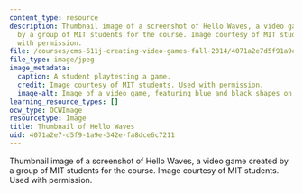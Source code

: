 ```yaml
---
content_type: resource
description: Thumbnail image of a screenshot of Hello Waves, a video game created
  by a group of MIT students for the course. Image courtesy of MIT students. Used
  with permission.
file: /courses/cms-611j-creating-video-games-fall-2014/4071a2e7d5f91a9e342efa8dce6c7211_cms-611kf14-th.jpg
file_type: image/jpeg
image_metadata:
  caption: A student playtesting a game.
  credit: Image courtesy of MIT students. Used with permission.
  image-alt: Image of a video game, featuring blue and black shapes on a green background.
learning_resource_types: []
ocw_type: OCWImage
resourcetype: Image
title: Thumbnail of Hello Waves
uid: 4071a2e7-d5f9-1a9e-342e-fa8dce6c7211
---
```

Thumbnail image of a screenshot of Hello Waves, a video game created by a group of MIT students for the course. Image courtesy of MIT students. Used with permission.


